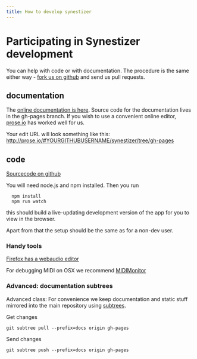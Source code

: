 ```yaml
---
title: How to develop synestizer
---
```


# Participating in Synestizer development

You can help with code or with documentation. The procedure is the same either way - [fork us on github]() and send us pull requests.

## documentation

The [online documentation is here](https://synestize.github.io/synestizer/).
Source code for the documentation lives in the gh-pages branch. If you wish to use a convenient online editor, [prose.io](http://prose.io/) has worked well for us.

Your edit URL will look something like this: http://prose.io/#YOURGITHUBUSERNAME/synestizer/tree/gh-pages

## code

[Sourcecode on github](https://synestize.github.io/synestizer/)

You will need node.js and npm installed.
Then you run

      npm install
      npm run watch

this should build a live-updating development version of the app for you to view in the browser.

Apart from that the setup should be the same as for a non-dev user.

### Handy tools

[Firefox has a webaudio editor](https://developer.mozilla.org/en-US/docs/Tools/Web_Audio_Editor)

For debugging MIDI on OSX we recommend [MIDIMonitor](https://www.snoize.com/MIDIMonitor/)

### Advanced: documentation subtrees

Advanced class: For convenience we keep documentation and static stuff mirrored
into the main repository using [subtrees](http://blogs.atlassian.com/2013/05/alternatives-to-git-submodule-git-subtree/).

Get changes 

    git subtree pull --prefix=docs origin gh-pages
    
Send changes

    git subtree push --prefix=docs origin gh-pages

